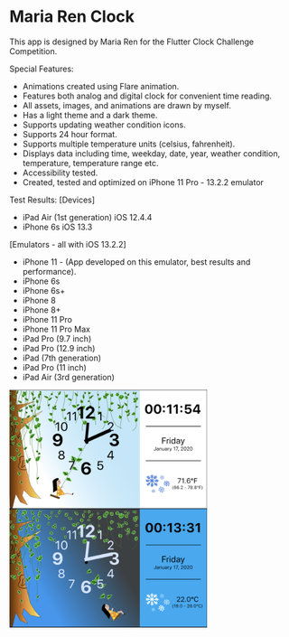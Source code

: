 # Maria Ren Clock

This app is designed by Maria Ren for the Flutter Clock Challenge Competition.


Special Features:
- Animations created using Flare animation.
- Features both analog and digital clock for convenient time reading.
- All assets, images, and animations are drawn by myself.
- Has a light theme and a dark theme.
- Supports updating weather condition icons.
- Supports 24 hour format.
- Supports multiple temperature units (celsius, fahrenheit).
- Displays data including time, weekday, date, year, weather condition, temperature,
  temperature range etc.
- Accessibility tested.
- Created, tested and optimized on iPhone 11 Pro - 13.2.2 emulator


Test Results:
[Devices]
- iPad Air (1st generation) iOS 12.4.4
- iPhone 6s iOS 13.3

[Emulators - all with iOS 13.2.2]
- iPhone 11 -  (App developed on this emulator, best results and performance).
- iPhone 6s
- iPhone 6s+
- iPhone 8
- iPhone 8+
- iPhone 11 Pro
- iPhone 11 Pro Max
- iPad Pro (9.7 inch)
- iPad Pro (12.9 inch)
- iPad (7th generation)
- iPad Pro (11 inch)
- iPad Air (3rd generation)



<img src='maria_ren_flutter_clock.png' width='350'>

